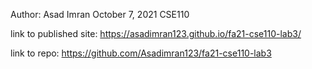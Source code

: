 Author: Asad Imran 
October 7, 2021
CSE110

link to published site: https://asadimran123.github.io/fa21-cse110-lab3/

link to repo: https://github.com/Asadimran123/fa21-cse110-lab3


